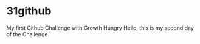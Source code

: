 # 31github
My first Github Challenge with Growth Hungry 
Hello, this is my second day of the Challenge
